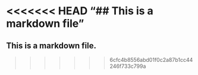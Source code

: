 <<<<<<< HEAD
“## This is a markdown file”
=======
## This is a markdown file.
>>>>>>> 6cfc4b8556abd01f0c2a87b1cc44246f733c799a

